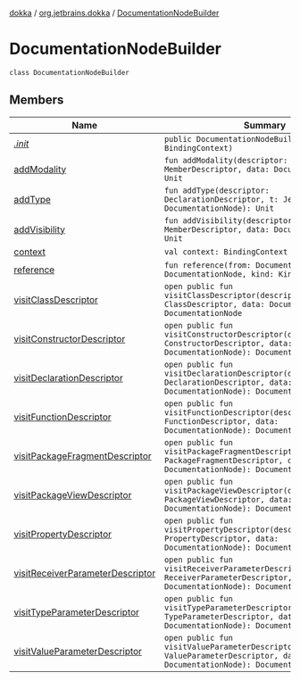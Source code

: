[dokka](../../index.md) / [org.jetbrains.dokka](../index.md) / [DocumentationNodeBuilder](index.md)

# DocumentationNodeBuilder

```
class DocumentationNodeBuilder
```
## Members
| Name | Summary |
|------|---------|
|[*.init*](_init_.md)|`public DocumentationNodeBuilder(context: BindingContext)`<br>|
|[addModality](addModality.md)|`fun addModality(descriptor: MemberDescriptor, data: DocumentationNode): Unit`<br>|
|[addType](addType.md)|`fun addType(descriptor: DeclarationDescriptor, t: JetType, data: DocumentationNode): Unit`<br>|
|[addVisibility](addVisibility.md)|`fun addVisibility(descriptor: MemberDescriptor, data: DocumentationNode): Unit`<br>|
|[context](context.md)|`val context: BindingContext`<br>|
|[reference](reference.md)|`fun reference(from: DocumentationNode, to: DocumentationNode, kind: Kind): Unit`<br>|
|[visitClassDescriptor](visitClassDescriptor.md)|`open public fun visitClassDescriptor(descriptor: ClassDescriptor, data: DocumentationNode): DocumentationNode`<br>|
|[visitConstructorDescriptor](visitConstructorDescriptor.md)|`open public fun visitConstructorDescriptor(descriptor: ConstructorDescriptor, data: DocumentationNode): DocumentationNode`<br>|
|[visitDeclarationDescriptor](visitDeclarationDescriptor.md)|`open public fun visitDeclarationDescriptor(descriptor: DeclarationDescriptor, data: DocumentationNode): DocumentationNode`<br>|
|[visitFunctionDescriptor](visitFunctionDescriptor.md)|`open public fun visitFunctionDescriptor(descriptor: FunctionDescriptor, data: DocumentationNode): DocumentationNode`<br>|
|[visitPackageFragmentDescriptor](visitPackageFragmentDescriptor.md)|`open public fun visitPackageFragmentDescriptor(descriptor: PackageFragmentDescriptor, data: DocumentationNode): DocumentationNode`<br>|
|[visitPackageViewDescriptor](visitPackageViewDescriptor.md)|`open public fun visitPackageViewDescriptor(descriptor: PackageViewDescriptor, data: DocumentationNode): DocumentationNode`<br>|
|[visitPropertyDescriptor](visitPropertyDescriptor.md)|`open public fun visitPropertyDescriptor(descriptor: PropertyDescriptor, data: DocumentationNode): DocumentationNode`<br>|
|[visitReceiverParameterDescriptor](visitReceiverParameterDescriptor.md)|`open public fun visitReceiverParameterDescriptor(descriptor: ReceiverParameterDescriptor, data: DocumentationNode): DocumentationNode`<br>|
|[visitTypeParameterDescriptor](visitTypeParameterDescriptor.md)|`open public fun visitTypeParameterDescriptor(descriptor: TypeParameterDescriptor, data: DocumentationNode): DocumentationNode`<br>|
|[visitValueParameterDescriptor](visitValueParameterDescriptor.md)|`open public fun visitValueParameterDescriptor(descriptor: ValueParameterDescriptor, data: DocumentationNode): DocumentationNode`<br>|
